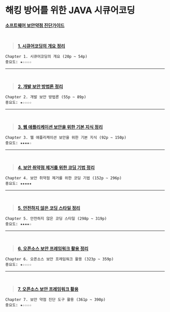 # 해킹 방어를 위한 JAVA 시큐어코딩

[**소프트웨어 보안약점 진단가이드**](https://www.kisa.or.kr/2060204/form?postSeq=9&page=1#fnPostAttachDownload)

<br/>

> [**1. 시큐어코딩의 개요 정리**](https://github.com/Security-Whiteblue/SDSC_study/blob/master/dev-ys-36/chapters/1_chapter.md)
```
Chapter 1. 시큐어코딩의 개요 (20p ~ 54p)
중요도: ★☆☆☆☆
```
* * *

<br/>

> [**2. 개발 보안 방법론 정리**]()
```
Chapter 2. 개발 보안 방법론 (55p ~ 89p)
중요도: ★☆☆☆☆
```
* * *

<br/>

> [**3. 웹 애플리케이션 보안을 위한 기본 지식 정리**]()
```
Chapter 3. 웹 애플리케이션 보안을 위한 기본 지식 (92p ~ 150p)
중요도: ★★★★☆
```
* * *

<br/>

> [**4. 보안 취약점 제거를 위한 코딩 기법 정리**]()
```
Chapter 4. 보안 취약점 제거를 위한 코딩 기법 (152p ~ 296p)
중요도: ★★★★★
```
* * *

<br/>

> [**5. 안전하지 않은 코딩 스타일 정리**]()
```
Chapter 5. 안전하지 않은 코딩 스타일 (298p ~ 319p)
중요도: ★★★★☆
```
* * *

<br/>

> [**6. 오픈소스 보안 프레임워크 활용 정리**]()
```
Chapter 6. 오픈소스 보안 프레임워크 활용 (323p ~ 359p)
중요도: ★☆☆☆☆
```
* * *

<br/>

> [**7. 오픈소스 보안 프레임워크 활용**]()
```
Chapter 7. 보안 약점 진단 도구 활용 (361p ~ 390p)
중요도: ★☆☆☆☆
```
